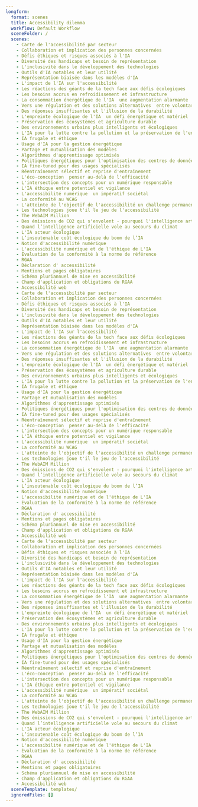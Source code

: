 ```yaml
---
longform:
  format: scenes
  title: Accessibility dilemma
  workflow: Default Workflow
  sceneFolder: /
  scenes:
    - Carte de l'accessibilité par secteur
    - Collaboration et implication des personnes concernées
    - Défis éthiques et risques associés à l'IA
    - Diversité des handicaps et besoin de représentation
    - L'inclusivité dans le développement des technologies
    - Outils d'IA notables et leur utilité
    - Représentation biaisée dans les modèles d'IA
    - L'impact de l'IA sur l'accessibilité
    - Les réactions des géants de la tech face aux défis écologiques
    - Les besoins accrus en refroidissement et infrastructure
    - La consommation énergétique de l'IA  une augmentation alarmante
    - Vers une régulation et des solutions alternatives  entre volontarisme et limites
    - Des réponses insuffisantes et l'illusion de la durabilité
    - L'empreinte écologique de l'IA  un défi énergétique et matériel
    - Préservation des écosystèmes et agriculture durable
    - Des environnements urbains plus intelligents et écologiques
    - L'IA pour la lutte contre la pollution et la préservation de l'environnement
    - IA frugale et éthique
    - Usage d'IA pour la gestion énergétique
    - Partage et mutualisation des modèles
    - Algorithmes d'apprentissage optimisés
    - Politiques énergétiques pour l'optimisation des centres de données
    - IA fine-tuned pour des usages spécialisés
    - Réentraînement sélectif et reprise d'entraînement
    - L'éco-conception  penser au-delà de l'efficacité
    - L'intersection des concepts pour un numérique responsable
    - L'IA éthique entre potentiel et vigilance
    - L'accessibilité numérique  un impératif sociétal
    - La conformité au WCAG
    - L'atteinte de l'objectif de l'accessibilité un challenge permanent
    - Les technologies joue t'il le jeu de l'accessibilité
    - The WebAIM Million
    - Des émissions de CO2 qui s'envolent - pourquoi l'intelligence artificielle est-elle si énergivore?
    - Quand l’intelligence artificielle vole au secours du climat
    - L'IA acteur écologique
    - L’insoutenable coût écologique du boom de l’IA
    - Notion d'accessibilité numérique
    - L'accessibilité numérique et de l'éthique de L'IA
    - Évaluation de la conformité à la norme de référence
    - RGAA
    - Déclaration d' accessibilité
    - Mentions et pages obligatoires
    - Schéma pluriannuel de mise en accessibilité
    - Champ d'application et obligations du RGAA
    - Accessibilité web
    - Carte de l'accessibilité par secteur
    - Collaboration et implication des personnes concernées
    - Défis éthiques et risques associés à l'IA
    - Diversité des handicaps et besoin de représentation
    - L'inclusivité dans le développement des technologies
    - Outils d'IA notables et leur utilité
    - Représentation biaisée dans les modèles d'IA
    - L'impact de l'IA sur l'accessibilité
    - Les réactions des géants de la tech face aux défis écologiques
    - Les besoins accrus en refroidissement et infrastructure
    - La consommation énergétique de l'IA  une augmentation alarmante
    - Vers une régulation et des solutions alternatives  entre volontarisme et limites
    - Des réponses insuffisantes et l'illusion de la durabilité
    - L'empreinte écologique de l'IA  un défi énergétique et matériel
    - Préservation des écosystèmes et agriculture durable
    - Des environnements urbains plus intelligents et écologiques
    - L'IA pour la lutte contre la pollution et la préservation de l'environnement
    - IA frugale et éthique
    - Usage d'IA pour la gestion énergétique
    - Partage et mutualisation des modèles
    - Algorithmes d'apprentissage optimisés
    - Politiques énergétiques pour l'optimisation des centres de données
    - IA fine-tuned pour des usages spécialisés
    - Réentraînement sélectif et reprise d'entraînement
    - L'éco-conception  penser au-delà de l'efficacité
    - L'intersection des concepts pour un numérique responsable
    - L'IA éthique entre potentiel et vigilance
    - L'accessibilité numérique  un impératif sociétal
    - La conformité au WCAG
    - L'atteinte de l'objectif de l'accessibilité un challenge permanent
    - Les technologies joue t'il le jeu de l'accessibilité
    - The WebAIM Million
    - Des émissions de CO2 qui s'envolent - pourquoi l'intelligence artificielle est-elle si énergivore?
    - Quand l’intelligence artificielle vole au secours du climat
    - L'IA acteur écologique
    - L’insoutenable coût écologique du boom de l’IA
    - Notion d'accessibilité numérique
    - L'accessibilité numérique et de l'éthique de L'IA
    - Évaluation de la conformité à la norme de référence
    - RGAA
    - Déclaration d' accessibilité
    - Mentions et pages obligatoires
    - Schéma pluriannuel de mise en accessibilité
    - Champ d'application et obligations du RGAA
    - Accessibilité web
    - Carte de l'accessibilité par secteur
    - Collaboration et implication des personnes concernées
    - Défis éthiques et risques associés à l'IA
    - Diversité des handicaps et besoin de représentation
    - L'inclusivité dans le développement des technologies
    - Outils d'IA notables et leur utilité
    - Représentation biaisée dans les modèles d'IA
    - L'impact de l'IA sur l'accessibilité
    - Les réactions des géants de la tech face aux défis écologiques
    - Les besoins accrus en refroidissement et infrastructure
    - La consommation énergétique de l'IA  une augmentation alarmante
    - Vers une régulation et des solutions alternatives  entre volontarisme et limites
    - Des réponses insuffisantes et l'illusion de la durabilité
    - L'empreinte écologique de l'IA  un défi énergétique et matériel
    - Préservation des écosystèmes et agriculture durable
    - Des environnements urbains plus intelligents et écologiques
    - L'IA pour la lutte contre la pollution et la préservation de l'environnement
    - IA frugale et éthique
    - Usage d'IA pour la gestion énergétique
    - Partage et mutualisation des modèles
    - Algorithmes d'apprentissage optimisés
    - Politiques énergétiques pour l'optimisation des centres de données
    - IA fine-tuned pour des usages spécialisés
    - Réentraînement sélectif et reprise d'entraînement
    - L'éco-conception  penser au-delà de l'efficacité
    - L'intersection des concepts pour un numérique responsable
    - L'IA éthique entre potentiel et vigilance
    - L'accessibilité numérique  un impératif sociétal
    - La conformité au WCAG
    - L'atteinte de l'objectif de l'accessibilité un challenge permanent
    - Les technologies joue t'il le jeu de l'accessibilité
    - The WebAIM Million
    - Des émissions de CO2 qui s'envolent - pourquoi l'intelligence artificielle est-elle si énergivore?
    - Quand l’intelligence artificielle vole au secours du climat
    - L'IA acteur écologique
    - L’insoutenable coût écologique du boom de l’IA
    - Notion d'accessibilité numérique
    - L'accessibilité numérique et de l'éthique de L'IA
    - Évaluation de la conformité à la norme de référence
    - RGAA
    - Déclaration d' accessibilité
    - Mentions et pages obligatoires
    - Schéma pluriannuel de mise en accessibilité
    - Champ d'application et obligations du RGAA
    - Accessibilité web
  sceneTemplate: templates/
  ignoredFiles: []
---
```

